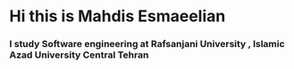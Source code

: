 # Hi this is Mahdis Esmaeelian
### I study Software engineering at Rafsanjani University , Islamic Azad University Central Tehran 

